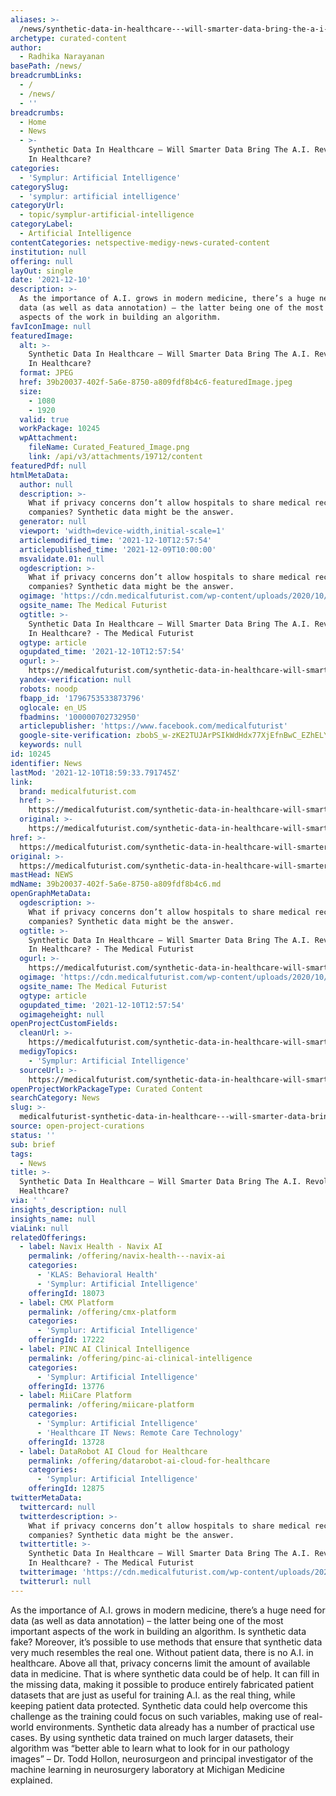 ```yaml
---
aliases: >-
  /news/synthetic-data-in-healthcare---will-smarter-data-bring-the-a-i-revolution-in-healthcare
archetype: curated-content
author:
  - Radhika Narayanan
basePath: /news/
breadcrumbLinks:
  - /
  - /news/
  - ''
breadcrumbs:
  - Home
  - News
  - >-
    Synthetic Data In Healthcare – Will Smarter Data Bring The A.I. Revolution
    In Healthcare?
categories:
  - 'Symplur: Artificial Intelligence'
categorySlug:
  - 'symplur: artificial intelligence'
categoryUrl:
  - topic/symplur-artificial-intelligence
categoryLabel:
  - Artificial Intelligence
contentCategories: netspective-medigy-news-curated-content
institution: null
offering: null
layOut: single
date: '2021-12-10'
description: >-
  As the importance of A.I. grows in modern medicine, there’s a huge need for
  data (as well as data annotation) – the latter being one of the most important
  aspects of the work in building an algorithm.
favIconImage: null
featuredImage:
  alt: >-
    Synthetic Data In Healthcare – Will Smarter Data Bring The A.I. Revolution
    In Healthcare?
  format: JPEG
  href: 39b20037-402f-5a6e-8750-a809fdf8b4c6-featuredImage.jpeg
  size:
    - 1080
    - 1920
  valid: true
  workPackage: 10245
  wpAttachment:
    fileName: Curated_Featured_Image.png
    link: /api/v3/attachments/19712/content
featuredPdf: null
htmlMetaData:
  author: null
  description: >-
    What if privacy concerns don’t allow hospitals to share medical records with
    companies? Synthetic data might be the answer.
  generator: null
  viewport: 'width=device-width,initial-scale=1'
  articlemodified_time: '2021-12-10T12:57:54'
  articlepublished_time: '2021-12-09T10:00:00'
  msvalidate.01: null
  ogdescription: >-
    What if privacy concerns don’t allow hospitals to share medical records with
    companies? Synthetic data might be the answer.
  ogimage: 'https://cdn.medicalfuturist.com/wp-content/uploads/2020/10/214_tmf-01-1.png'
  ogsite_name: The Medical Futurist
  ogtitle: >-
    Synthetic Data In Healthcare – Will Smarter Data Bring The A.I. Revolution
    In Healthcare? - The Medical Futurist
  ogtype: article
  ogupdated_time: '2021-12-10T12:57:54'
  ogurl: >-
    https://medicalfuturist.com/synthetic-data-in-healthcare-will-smarter-data-bring-the-a-i-revolution-in-healthcare/
  yandex-verification: null
  robots: noodp
  fbapp_id: '1796753533873796'
  oglocale: en_US
  fbadmins: '100000702732950'
  articlepublisher: 'https://www.facebook.com/medicalfuturist'
  google-site-verification: zbobS_w-zKE2TUJArPSIkWdHdx77XjEfnBwC_EZhELY
  keywords: null
id: 10245
identifier: News
lastMod: '2021-12-10T18:59:33.791745Z'
link:
  brand: medicalfuturist.com
  href: >-
    https://medicalfuturist.com/synthetic-data-in-healthcare-will-smarter-data-bring-the-a-i-revolution-in-healthcare/
  original: >-
    https://medicalfuturist.com/synthetic-data-in-healthcare-will-smarter-data-bring-the-a-i-revolution-in-healthcare
href: >-
  https://medicalfuturist.com/synthetic-data-in-healthcare-will-smarter-data-bring-the-a-i-revolution-in-healthcare/
original: >-
  https://medicalfuturist.com/synthetic-data-in-healthcare-will-smarter-data-bring-the-a-i-revolution-in-healthcare
mastHead: NEWS
mdName: 39b20037-402f-5a6e-8750-a809fdf8b4c6.md
openGraphMetaData:
  ogdescription: >-
    What if privacy concerns don’t allow hospitals to share medical records with
    companies? Synthetic data might be the answer.
  ogtitle: >-
    Synthetic Data In Healthcare – Will Smarter Data Bring The A.I. Revolution
    In Healthcare? - The Medical Futurist
  ogurl: >-
    https://medicalfuturist.com/synthetic-data-in-healthcare-will-smarter-data-bring-the-a-i-revolution-in-healthcare/
  ogimage: 'https://cdn.medicalfuturist.com/wp-content/uploads/2020/10/214_tmf-01-1.png'
  ogsite_name: The Medical Futurist
  ogtype: article
  ogupdated_time: '2021-12-10T12:57:54'
  ogimageheight: null
openProjectCustomFields:
  cleanUrl: >-
    https://medicalfuturist.com/synthetic-data-in-healthcare-will-smarter-data-bring-the-a-i-revolution-in-healthcare/
  medigyTopics:
    - 'Symplur: Artificial Intelligence'
  sourceUrl: >-
    https://medicalfuturist.com/synthetic-data-in-healthcare-will-smarter-data-bring-the-a-i-revolution-in-healthcare
openProjectWorkPackageType: Curated Content
searchCategory: News
slug: >-
  medicalfuturist-synthetic-data-in-healthcare---will-smarter-data-bring-the-a-i-revolution-in-healthcare
source: open-project-curations
status: ''
sub: brief
tags:
  - News
title: >-
  Synthetic Data In Healthcare – Will Smarter Data Bring The A.I. Revolution In
  Healthcare?
via: ' '
insights_description: null
insights_name: null
viaLink: null
relatedOfferings:
  - label: Navix Health - Navix AI
    permalink: /offering/navix-health---navix-ai
    categories:
      - 'KLAS: Behavioral Health'
      - 'Symplur: Artificial Intelligence'
    offeringId: 18073
  - label: CMX Platform
    permalink: /offering/cmx-platform
    categories:
      - 'Symplur: Artificial Intelligence'
    offeringId: 17222
  - label: PINC AI Clinical Intelligence
    permalink: /offering/pinc-ai-clinical-intelligence
    categories:
      - 'Symplur: Artificial Intelligence'
    offeringId: 13776
  - label: MiiCare Platform
    permalink: /offering/miicare-platform
    categories:
      - 'Symplur: Artificial Intelligence'
      - 'Healthcare IT News: Remote Care Technology'
    offeringId: 13728
  - label: DataRobot AI Cloud for Healthcare
    permalink: /offering/datarobot-ai-cloud-for-healthcare
    categories:
      - 'Symplur: Artificial Intelligence'
    offeringId: 12875
twitterMetaData:
  twittercard: null
  twitterdescription: >-
    What if privacy concerns don’t allow hospitals to share medical records with
    companies? Synthetic data might be the answer.
  twittertitle: >-
    Synthetic Data In Healthcare – Will Smarter Data Bring The A.I. Revolution
    In Healthcare? - The Medical Futurist
  twitterimage: 'https://cdn.medicalfuturist.com/wp-content/uploads/2020/10/214_tmf-01-1.png'
  twitterurl: null
---
```

<p>As the importance of A.I. grows in modern medicine, there’s a huge need for data (as well as data annotation) – the latter being one of the most important aspects of the work in building an algorithm.
Is synthetic data fake?
Moreover, it’s possible to use methods that ensure that synthetic data very much resembles the real one.
Without patient data, there is no A.I. in healthcare.
Above all that, privacy concerns limit the amount of available data in medicine.
That is where synthetic data could be of help.
It can fill in the missing data, making it possible to produce entirely fabricated patient datasets that are just as useful for training A.I. as the real thing, while keeping patient data protected.
Synthetic data could help overcome this challenge as the training could focus on such variables, making use of real-world environments.
Synthetic data already has a number of practical use cases.
By using synthetic data trained on much larger datasets, their algorithm was “better able to learn what to look for in our pathology images” – Dr. Todd Hollon, neurosurgeon and principal investigator of the machine learning in neurosurgery laboratory at Michigan Medicine explained.</p>